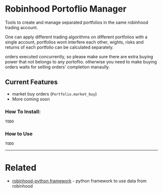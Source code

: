 # Robinhood Portoflio Manager
Tools to create and manage separated portfolios in the same robinhood trading account.

One can apply different trading algorithms on different portfolios with a single account, portfolios wont interfere each other, wights, risks and returns of each portfolio can be calculated separately.

orders executed concurrently, so please make sure there are extra buying power that not belongs to any portoflio. otherwise you need to make buying orders waits for selling orders' completion manaully.

## Current Features 
- market buy orders (`Portfolio.market_buy`)
- More coming soon

### How To Install:
    TODO
    

### How to Use 
    TODO



------------------

# Related

* [robinhood-python framework](https://github.com/zhhrozhh/Robinhood) - python framework to use data from robinhood
